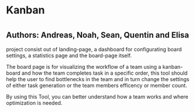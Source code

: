 # Kanban
#
## Authors: Andreas, Noah, Sean, Quentin and Elisa

project consist out of landing-page, a dashboard for configurating board settings, a statistics page and the board-page itself.

The board page is for visualizing the workflow of a team using a kanban-board and how the team completes task in a specific order,
this tool should help the user to find bottlenecks in the team and in turn change the settings of either task generation or the team members efficency or
member count.

By using this Tool, you can better understand how a team works and where optimization is needed.
